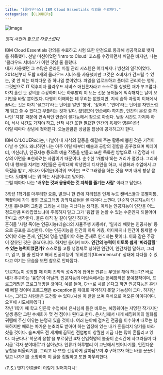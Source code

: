 ```yaml
---
title: "[클라우더스] IBM Cloud Essentials 강의를 수료하다."
categories: [CLOUDERs]
---
```


![image](https://user-images.githubusercontent.com/50163676/89139332-4b576800-d579-11ea-886d-27cbdffce6b8.png "7월 미션 완료!")<BR/><BR/>
*뱃지 사진이 참으로 자랑스럽다.*<BR/><BR/>
IBM Cloud Essentials 강의를 수료하고 시험 또한 만점으로 통과해 성공적으로 뱃지를 취득했다. 선발 미션이었던 'Intro to Cloud' 코스를 수강하면서 깨달은 바지만, 나는 '클라우드 서비스'가 이런 것일 줄 몰랐다.<BR/>
내가 사용했던 그 수많은 온라인 파일 관리 시스템은 어디까지나 빙산의 일각이었다. 2014년부터 도합 n개의 클라우드 서비스를 사용했지만 그것은 소비자가 건드릴 수 있는, 몇 안 되는 터치다운 중 하나일 뿐이었다. 파일을 업로드하고 폴더로 관리하는 행위, 그것만으로 IT 덕후이자 클라우드 서비스 애찬론자라고 스스로를 칭했던 때가 부끄럽다. 마치 홀린 듯 강의를 수강하며 나는 하루빨리 이 모든 전문 용어들에 익숙해지는 날이 오기만을 바랄 뿐이었다. 다행히 이해하는 데 무리는 없었지만, 지식 습득 과정이 이해에서 끝나는 것은 마치 '물고기'라는 단어를 알면 '청어', '정어리', '연어'라는 단어를 자연스럽게 읽고 쓸 수 있다고 부풀리는 것과 같다. 끊임없이 연습해야 하지만, 인간의 본성 중 하나인 '지침' 때문에 연속적인 연습이 불가능해서 참으로 아쉽다. 낮잠 시간도 가져야 하며, 식사 시간도 가져야 하고, 산책 시간 또한 필요한 인간의 육체와 영혼이란!<BR/>
이럴 때마다 상념에 젖어든다. 오늘만큼은 상념을 웹상에 공개하고자 한다.<BR/><BR/>
IBM C/:LOUERs라는, 나날이 내 지식의 갈증을 해결해 주는 활동에 뽑힌 것은 기적이 아닐 수 없다. 왜냐하면 나는 아주 어릴 때부터 예술과 공합의 결합을 꿈꾸었으며 빅데이터, 머신러닝, 인공지능 등으로 예술 작품을 만들고 또한 독특한 방법으로 내 감정과 세상의 이면을 표현하려는 사람이기 때문이다. 순수한 '개발자'와는 거리가 멀었다. 그리하여 내 행보를 지켜본 지인들은 공학대학 학생인데 디자인을 하고, 서양화과 수업에서 고득점을 받고, 게다가 어려운(어려워 보이는) 프로그래밍을 하는 것을 보며 내게 항상 묻는다. 도대체 너는 뭐 하는 사람이냐고 말이다.<BR/>
그럴 때마다 나는 __'배우는 것과 응용하는 것 자체를 즐기는 사람'__ 이라고 답한다.<BR/><BR/>
3학년 1학기를 마무리한 요즘, 발코니 한 켠에 자리잡은 인체 누드 캔버스들과 붓빨이통, 책꽂이에 가득 꽂힌 프로그래밍 강의자료들을 볼 때마다 느낀다. 단순히 인공지능이 인간을 흉내내어 그림을 그리는 시대는 지났다는 생각을. 이제는 인공지능이 인간을 어느 정도만큼 따라잡았느냐에 주목하지 말고 그가 '융합'을 논할 수 있는 수준인지 되물어야 한다고 생각한다. 물론 아직 갈 길이 멀긴 하지만.<BR/>
흔히들 '사람 죽이는 인공지능(테슬라의 자율주행 자동차)', '일자리 빼앗는 인공지능' 등으로 공포를 조성한다. 이는 인공지능을 인간의 하위 계층, 어디까지나 인간이 통제할 수 있어야 하는 존재, 인간의 명을 받들어야 하는 존재로 인식하는 탓이다. 이와 같은 주장이 잘못된 것은 *절대* 아니다. 하지만 돌이켜 보자. __인간의 능력이 이토록 쉽게 '따라잡힐' 수 있는 능력이었던가?__ 스스로를 고등 생명체로 칭하던 인간이, 인간처럼 말하고, 그리고, 읽고, 쓸 줄 안다고 해서 인공지능이 '위버맨쉬(Übermensch)' 상태에 다다를 수 있다고 여기는 모습을 보면 참으로 안타깝다.<BR/><BR/>
인공지능이 성장할 때 이미 진화적 성숙기에 접어든 인류는 무엇을 해야 하는가? 바로 내가 추구하는 '융합'이 아닐까. 인공지능의 머릿속에서는 문예창작은 문예창작이며, 프로그래밍은 프로그래밍일 것이다. 예를 들어, C++로 시를 쓴다고 하면 인공지능은 혼란에 빠질 것이며 프로그램은 exception을 제대로 파악하지 못할 가능성이 크다. 하지만 나는, 그리고 사람들은 도전할 수 있다.(사실 이 글을 쓰며 즉석으로 떠오른 아이디어다. 오후에 시도해야겠다.)<BR/>
작년 1학기 때 학교 인문학 수업에서 은사님께 들은 바로는, 헤밍웨이는 저명한 작가지만 일생 동안 그린 수채화가 몇 천 점이나 된다고 한다. 은사님께서 내게 헤밍웨이의 일화를 귀띔해 주신 이유는 분명히 있을 것이다. 여러 분야에 걸쳐진 전공을 이수하며 때로는 행복하지만 때로는 따가운 눈초리도 받아야 하는 입장에 있는 내가 흔들리지 않기를 바라셨을 것이다. 슬프게도 전 세계에 끔찍한 전염병이 창궐한 지금 나는 많이 흔들리고 있다. 더군다나 '학문의 융합'을 부르짖던 4차 산업혁명의 불꽃이 순식간에 사그라들며 다시금 '각자 분야대로'가 살아났다. 인류가 하루빨리 이 고난에서 벗어나기를, 인간다운 융합을 떠올리기를, 그리고 나 또한 건강하게 살아남으며 추구하고자 하는 바를 꿋꿋이 밀고 나가기를 소망하며 이 글을 집필하고 또한 마무리한다.<BR/><BR/>
(P.S.) 뱃지 인증글이 이렇게 길어지다니!<BR/>
